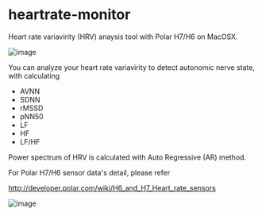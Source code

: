 # heartrate-monitor

Heart rate variavirity (HRV) anaysis tool with Polar H7/H6 on MacOSX.

![image](http://narr.jp/private/miyoshi/heartrate_monitor/hrv_screen1.png)

You can analyze your heart rate variavirity to detect autonomic nerve state, with calculating

- AVNN
- SDNN
- rMSSD
- pNN50
- LF
- HF
- LF/HF

Power spectrum of HRV is calculated with Auto Regressive (AR) method.

For Polar H7/H6 sensor data's detail, please refer

http://developer.polar.com/wiki/H6_and_H7_Heart_rate_sensors

![image](http://narr.jp/private/miyoshi/heartrate_monitor/polar_h7.jpg)
